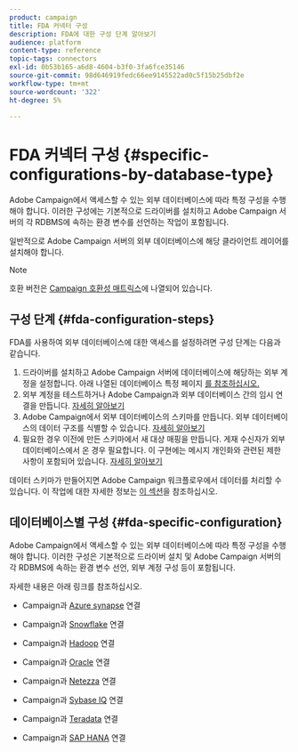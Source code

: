 ```yaml
---
product: campaign
title: FDA 커넥터 구성
description: FDA에 대한 구성 단계 알아보기
audience: platform
content-type: reference
topic-tags: connectors
exl-id: 0b53b165-a6d8-4604-b3f0-3fa6fce35146
source-git-commit: 98d646919fedc66ee9145522ad0c5f15b25dbf2e
workflow-type: tm+mt
source-wordcount: '322'
ht-degree: 5%

---
```


# FDA 커넥터 구성 {#specific-configurations-by-database-type}

Adobe Campaign에서 액세스할 수 있는 외부 데이터베이스에 따라 특정 구성을 수행해야 합니다. 이러한 구성에는 기본적으로 드라이버를 설치하고 Adobe Campaign 서버의 각 RDBMS에 속하는 환경 변수를 선언하는 작업이 포함됩니다.

일반적으로 Adobe Campaign 서버의 외부 데이터베이스에 해당 클라이언트 레이어를 설치해야 합니다.

>[!NOTE]
>
>호환 버전은 [Campaign 호환성 매트릭스](../../rn/using/compatibility-matrix.md#FederatedDataAccessFDA)에 나열되어 있습니다.


## 구성 단계 {#fda-configuration-steps}

FDA를 사용하여 외부 데이터베이스에 대한 액세스를 설정하려면 구성 단계는 다음과 같습니다.

1. 드라이버를 설치하고 Adobe Campaign 서버에 데이터베이스에 해당하는 외부 계정을 설정합니다. 아래 나열된 데이터베이스 특정 페이지 [를 참조하십시오.](#fda-specific-configuration)
1. 외부 계정을 테스트하거나 Adobe Campaign과 외부 데이터베이스 간의 임시 연결을 만듭니다. [자세히 알아보기](../../installation/using/connecting-to-database.md)
1. Adobe Campaign에서 외부 데이터베이스의 스키마를 만듭니다. 외부 데이터베이스의 데이터 구조를 식별할 수 있습니다. [자세히 알아보기](../../installation/using/creating-data-schema.md)
1. 필요한 경우 이전에 만든 스키마에서 새 대상 매핑을 만듭니다. 게재 수신자가 외부 데이터베이스에서 온 경우 필요합니다. 이 구현에는 메시지 개인화와 관련된 제한 사항이 포함되어 있습니다. [자세히 알아보기](../../installation/using/defining-data-mapping.md)

데이터 스키마가 만들어지면 Adobe Campaign 워크플로우에서 데이터를 처리할 수 있습니다. 이 작업에 대한 자세한 정보는 [이 섹션](../../workflow/using/accessing-an-external-database--fda-.md)을 참조하십시오.

## 데이터베이스별 구성 {#fda-specific-configuration}

Adobe Campaign에서 액세스할 수 있는 외부 데이터베이스에 따라 특정 구성을 수행해야 합니다. 이러한 구성은 기본적으로 드라이버 설치 및 Adobe Campaign 서버의 각 RDBMS에 속하는 환경 변수 선언, 외부 계정 구성 등이 포함됩니다.

자세한 내용은 아래 링크를 참조하십시오.

* Campaign과 [Azure synapse](../../installation/using/configure-fda-synapse.md) 연결

* Campaign과 [Snowflake](../../installation/using/configure-fda-snowflake.md) 연결

* Campaign과 [Hadoop](../../installation/using/configure-fda-hadoop.md) 연결

* Campaign과 [Oracle](../../installation/using/configure-fda-oracle.md) 연결

* Campaign과 [Netezza](../../installation/using/configure-fda-netezza.md) 연결

* Campaign과 [Sybase IQ](../../installation/using/configure-fda-sybase.md) 연결

* Campaign과 [Teradata](../../installation/using/configure-fda-teradata.md) 연결

* Campaign과 [SAP HANA](../../installation/using/configure-fda-sap-hana.md) 연결

